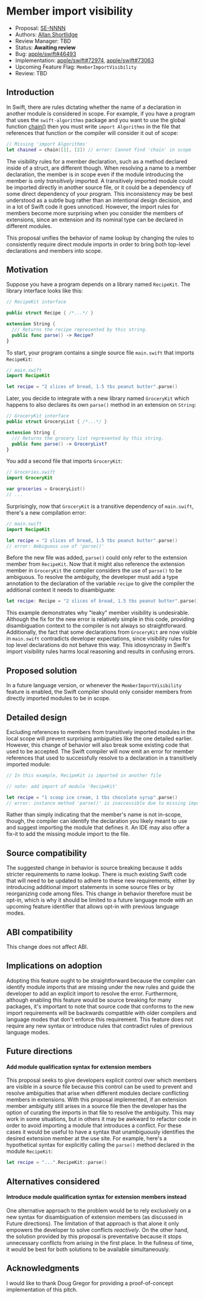 # Member import visibility

* Proposal: [SE-NNNN](NNNN-filename.md)
* Authors: [Allan Shortlidge](https://github.com/tshortli)
* Review Manager: TBD
* Status: **Awaiting review**
* Bug: [apple/swift#46493](https://github.com/apple/swift/issues/46493)
* Implementation: [apple/swift#72974](https://github.com/apple/swift/pull/72974), [apple/swift#73063](https://github.com/apple/swift/pull/73063)
* Upcoming Feature Flag: `MemberImportVisibility`
* Review: TBD

## Introduction

In Swift, there are rules dictating whether the name of a declaration in another module is considered in scope. For example, if you have a program that uses the `swift-algorithms` package and you want to use the global function [chain()](https://github.com/apple/swift-algorithms/blob/33abb694280321a84aa7dc9806de284afb8ca226/Sources/Algorithms/Chain.swift#L287) then you must write `import Algorithms` in the file that references that function or the compiler will consider it out of scope:

``` swift
// Missing 'import Algorithms'
let chained = chain([1], [2]) // error: Cannot find 'chain' in scope
```

The visibility rules for a member declaration, such as a method declared inside of a struct, are different though. When resolving a name to a member declaration, the member is in scope even if the module introducing the member is only *transitively* imported. A transitively imported module could be imported directly in another source file, or it could be a dependency of some direct dependency of your program. This inconsistency may be best understood as a subtle bug rather than an intentional design decision, and in a lot of Swift code it goes unnoticed. However, the import rules for members become more surprising when you consider the members of extensions, since an extension and its nominal type can be declared in different modules. 

This proposal unifies the behavior of name lookup by changing the rules to consistently require direct module imports in order to bring both top-level declarations and members into scope.

## Motivation

Suppose you have a program depends on a library named `RecipeKit`. The library interface looks like this:

```swift
// RecipeKit interface

public struct Recipe { /*...*/ }

extension String {
  /// Returns the recipe represented by this string.
  public func parse() -> Recipe?
}
```

To start, your program contains a single source file `main.swift` that imports `RecipeKit`:

```swift
// main.swift
import RecipeKit

let recipe = "2 slices of bread, 1.5 tbs peanut butter".parse()
```

Later, you decide to integrate with a new library named `GroceryKit` which happens to also declares its own `parse()` method in an extension on `String`:

```swift
// GroceryKit interface
public struct GroceryList { /*...*/ }

extension String {
  /// Returns the grocery list represented by this string.
  public func parse() -> GroceryList?
}

```

You add a second file that imports `GroceryKit`:

```swift
// Groceries.swift
import GroceryKit

var groceries = GroceryList()
// ...
```

Surprisingly, now that `GroceryKit` is a transitive dependency of `main.swift`, there's a new compilation error:

```swift
// main.swift
import RecipeKit

let recipe = "2 slices of bread, 1.5 tbs peanut butter".parse()
// error: Ambiguous use of 'parse()'
```

Before the new file was added, `parse()` could only refer to the extension member from `RecipeKit`. Now that it might also reference the extension member in `GroceryKit` the compiler considers the use of `parse()` to be ambiguous. To resolve the ambiguity, the developer must add a type annotation to the declaration of the variable `recipe` to give the compiler the additional context it needs to disambiguate:
```swift
let recipe: Recipe = "2 slices of bread, 1.5 tbs peanut butter".parse() // OK
```

This example demonstrates why "leaky" member visibility is undesirable. Although the fix for the new error is relatively simple in this code, providing disambiguation context to the compiler is not always so straightforward. Additionally, the fact that some declarations from `GroceryKit` are now visible in `main.swift` contradicts developer expectations, since visibility rules for top level declarations do not behave this way. This idiosyncrasy in Swift's import visibility rules harms local reasoning and results in confusing errors.

## Proposed solution

In a future language version, or whenever the `MemberImportVisibility` feature is enabled, the Swift compiler should only consider members from directly imported modules to be in scope.

## Detailed design

Excluding references to members from transitively imported modules in the local scope will prevent surprising ambiguities like the one detailed earlier. However, this change of behavior will also break some existing code that used to be accepted. The Swift compiler will now emit an error for member references that used to successfully resolve to a declaration in a transitively imported module:

```swift
// In this example, RecipeKit is imported in another file

// note: add import of module 'RecipeKit'

let recipe = "1 scoop ice cream, 1 tbs chocolate syrup".parse()
// error: instance method 'parse()' is inaccessible due to missing import of defining module 'RecipeKit'
```


Rather than simply indicating that the member's name is not in-scope, though, the compiler can identify the declaration you likely meant to use and suggest importing the module that defines it. An IDE may also offer a fix-it to add the missing module import to the file.

## Source compatibility

The suggested change in behavior is source breaking because it adds stricter requirements to name lookup. There is much existing Swift code that will need to be updated to adhere to these new requirements, either by introducing additional import statements in some source files or by reorganizing code among files. This change in behavior therefore must be opt-in, which is why it should be limited to a future language mode with an upcoming feature identifier that allows opt-in with previous language modes. 

## ABI compatibility

This change does not affect ABI.

## Implications on adoption

Adopting this feature ought to be straightforward because the compiler can identify module imports that are missing under the new rules and guide the developer to add an explicit import to resolve the error. Furthermore, although enabling this feature would be source breaking for many packages, it's important to note that source code that conforms to the new import requirements will be backwards compatible with older compilers and language modes that don't enforce this requirement. This feature does not require any new syntax or introduce rules that contradict rules of previous language modes.

## Future directions

#### Add module qualification syntax for extension members

This proposal seeks to give developers explicit control over which members are visible in a source file because this control can be used to prevent and resolve ambiguities that arise when different modules declare conflicting members in extensions. With this proposal implemented, if an extension member ambiguity still arises in a source file then the developer has the option of curating the imports in that file to resolve the ambiguity. This may work in some situations, but in others it may be awkward to refactor code in order to avoid importing a module that introduces a conflict. For these cases it would be useful to have a syntax that unambiguously identifies the desired extension member at the use site. For example, here's a hypothetical syntax for explicitly calling the `parse()` method declared in the module `RecipeKit`:

```swift
let recipe = "...".RecipeKit::parse()
```

## Alternatives considered

#### Introduce module qualification syntax for extension members instead

One alternative approach to the problem would be to rely exclusively on a new syntax for disambiguation of extension members (as discussed in Future directions). The limitation of that approach is that alone it only empowers the developer to solve conflicts *reactively*. On the other hand, the solution provided by this proposal is preventative because it stops unnecessary conflicts from arising in the first place. In the fullness of time, it would be best for both solutions to be available simultaneously.

## Acknowledgments

I would like to thank Doug Gregor for providing a proof-of-concept implementation of this pitch.